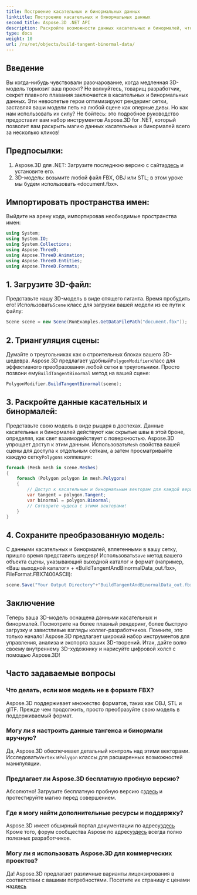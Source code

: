 ```yaml
---
title: Построение касательных и бинормальных данных
linktitle: Построение касательных и бинормальных данных
second_title: Aspose.3D .NET API
description: Раскройте возможности данных касательных и бинормалей, чтобы оптимизировать свои 3D-модели для более плавного рендеринга, сокращения времени загрузки и повышения производительности.
type: docs
weight: 10
url: /ru/net/objects/build-tangent-binormal-data/
---
```

## Введение
Вы когда-нибудь чувствовали разочарование, когда медленная 3D-модель тормозит ваш проект? Не волнуйтесь, товарищ разработчик, секрет плавного плавания заключается в касательных и бинормальных данных. Эти невоспетые герои оптимизируют рендеринг сетки, заставляя ваши модели петь на любой сцене как оперные дивы. Но как нам использовать их силу? Не бойтесь: это подробное руководство предоставит вам набор инструментов Aspose.3D for .NET, который позволит вам раскрыть магию данных касательных и бинормалей всего за несколько кликов!

## Предпосылки:

1.  Aspose.3D для .NET: Загрузите последнюю версию с сайта[здесь](https://releases.aspose.com/3d/net/) и установите его.
2. 3D-модель: возьмите любой файл FBX, OBJ или STL; в этом уроке мы будем использовать «document.fbx».

## Импортировать пространства имен:

Выйдите на арену кода, импортировав необходимые пространства имен:

```C#
using System;
using System.IO;
using System.Collections;
using Aspose.ThreeD;
using Aspose.ThreeD.Animation;
using Aspose.ThreeD.Entities;
using Aspose.ThreeD.Formats;
```

## 1. Загрузите 3D-файл:

 Представьте нашу 3D-модель в виде спящего гиганта. Время пробудить его! Использовать`Scene` класс для загрузки вашей модели из ее пути к файлу:

```C#
Scene scene = new Scene(RunExamples.GetDataFilePath("document.fbx"));
```

## 2. Триангуляция сцены:

 Думайте о треугольниках как о строительных блоках вашего 3D-шедевра. Aspose.3D предлагает удобный`PolygonModifier`класс для эффективного преобразования любой сетки в треугольники. Просто позвони ему`BuildTangentBinormal` метод на вашей сцене:

```C#
PolygonModifier.BuildTangentBinormal(scene);
```

## 3. Раскройте данные касательных и бинормалей:

 Представьте свою модель в виде рыцаря в доспехах. Данные касательных и бинормалей действуют как скрытые швы в этой броне, определяя, как свет взаимодействует с поверхностью. Aspose.3D упрощает доступ к этим данным. Использовать`Mesh` свойства вашей сцены для доступа к отдельным сеткам, а затем просматривайте каждую сетку`Polygons` коллекция:

```C#
foreach (Mesh mesh in scene.Meshes)
{
    foreach (Polygon polygon in mesh.Polygons)
    {
        // Доступ к касательным и бинормальным векторам для каждой вершины
        var tangent = polygon.Tangent;
        var binormal = polygon.Binormal;
        // Сотворите чудеса с этими векторами!
    }
}
```

## 4. Сохраните преобразованную модель:

 С данными касательных и бинормалей, вплетенными в вашу сетку, пришло время представить шедевр! Использовать`Save` метод вашего объекта сцены, указывающий выходной каталог и формат (например, «Ваш выходной каталог» + «BuildTangentAndBinormalData_out.fbx», FileFormat.FBX7400ASCII):

```C#
scene.Save("Your Output Directory"+"BuildTangentAndBinormalData_out.fbx", FileFormat.FBX7400ASCII);
```

## Заключение
Теперь ваша 3D-модель оснащена данными касательных и бинормалей. Посмотрите на более плавный рендеринг, более быструю загрузку и завистливые взгляды коллег-разработчиков. Помните, это только начало! Aspose.3D предлагает широкий набор инструментов для управления, анализа и экспорта ваших 3D-творений. Итак, дайте волю своему внутреннему 3D-художнику и нарисуйте цифровой холст с помощью Aspose.3D!

## Часто задаваемые вопросы

### Что делать, если моя модель не в формате FBX? 
Aspose.3D поддерживает множество форматов, таких как OBJ, STL и glTF. Прежде чем продолжить, просто преобразуйте свою модель в поддерживаемый формат.
### Могу ли я настроить данные тангенса и бинормали вручную? 
 Да, Aspose.3D обеспечивает детальный контроль над этими векторами. Исследовать`Vertex` и`Polygon` классы для расширенных возможностей манипуляции.
### Предлагает ли Aspose.3D бесплатную пробную версию? 
 Абсолютно! Загрузите бесплатную пробную версию с[здесь](https://releases.aspose.com/3d/net/) и протестируйте магию перед совершением.
### Где я могу найти дополнительные ресурсы и поддержку? 
 Aspose.3D имеет обширный портал документации по адресу[здесь](https://docs.aspose.com/3d/net/) Кроме того, форум сообщества Aspose по адресу[здесь](https://forum.aspose.com/) всегда полно полезных разработчиков.
### Могу ли я использовать Aspose.3D для коммерческих проектов? 
 Да! Aspose.3D предлагает различные варианты лицензирования в соответствии с вашими потребностями. Посетите их страницу с ценами на[здесь](https://purchase.aspose.com/buy)